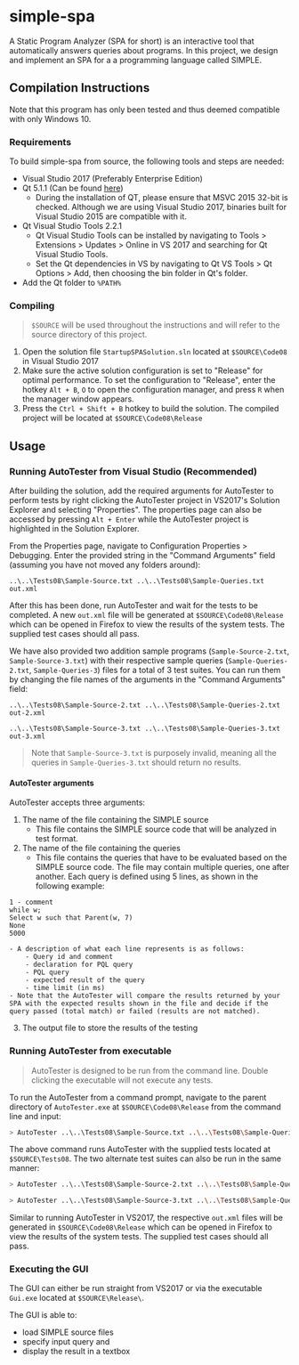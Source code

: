 # simple-spa

A Static Program Analyzer (SPA for short) is an interactive tool that automatically answers queries about programs. In this project, we design and implement an SPA for a a programming language called SIMPLE.

## Compilation Instructions
Note that this program has only been tested and thus deemed compatible with only Windows 10.

### Requirements
To build simple-spa from source, the following tools and steps are needed:

- Visual Studio 2017 (Preferably Enterprise Edition)
- Qt 5.1.1 (Can be found [here](http://mirrors.ocf.berkeley.edu/qt/official_releases/qt/5.11/5.11.1/)) 
    - During the installation of QT, please ensure that MSVC 2015 32-bit is checked. Although we are using Visual Studio 2017, binaries built for Visual Studio 2015 are compatible with it.
- Qt Visual Studio Tools 2.2.1
    - Qt Visual Studio Tools can be installed by navigating to Tools > Extensions > Updates > Online in VS 2017 and searching for Qt Visual Studio Tools.
    - Set the Qt dependencies in VS by navigating to Qt VS Tools > Qt Options > Add, then choosing the bin folder in Qt's folder.
- Add the Qt folder to `%PATH%`

### Compiling
> `$SOURCE` will be used throughout the instructions and will refer to the source directory of this project.

1. Open the solution file `StartupSPASolution.sln` located at `$SOURCE\Code08` in Visual Studio 2017
2. Make sure the active solution configuration is set to "Release" for optimal performance. To set the configuration to "Release", enter the hotkey `Alt + B`, `O` to open the configuration manager, and press `R` when the manager window appears.
3. Press the `Ctrl + Shift + B` hotkey to build the solution. The compiled project will be located at `$SOURCE\Code08\Release`

## Usage
### Running AutoTester from Visual Studio (Recommended)
After building the solution, add the required arguments for AutoTester to perform tests by right clicking the AutoTester project in VS2017's Solution Explorer and selecting "Properties". The properties page can also be accessed by pressing `Alt + Enter` while the AutoTester project is highlighted in the Solution Explorer.

From the Properties page, navigate to Configuration Properties > Debugging. Enter the provided string in the "Command Arguments" field (assuming you have not moved any folders around):

```
..\..\Tests08\Sample-Source.txt ..\..\Tests08\Sample-Queries.txt out.xml
```

After this has been done, run AutoTester and wait for the tests to be completed. A new `out.xml` file will be generated at `$SOURCE\Code08\Release` which can be opened in Firefox to view the results of the system tests. The supplied test cases should all pass.

We have also provided two addition sample programs (`Sample-Source-2.txt`, `Sample-Source-3.txt`) with their respective sample queries (`Sample-Queries-2.txt`, `Sample-Queries-3`) files for a total of 3 test suites. You can run them by changing the file names of the arguments in the "Command Arguments" field:

```
..\..\Tests08\Sample-Source-2.txt ..\..\Tests08\Sample-Queries-2.txt out-2.xml
```

```
..\..\Tests08\Sample-Source-3.txt ..\..\Tests08\Sample-Queries-3.txt out-3.xml
```

> Note that `Sample-Source-3.txt` is purposely invalid, meaning all the queries in `Sample-Queries-3.txt` should return no results.

#### AutoTester arguments
AutoTester accepts three arguments:

1. The name of the file containing the SIMPLE source
    - This file contains the SIMPLE source code that will be analyzed in test format.
2. The name of the file containing the queries
    - This file contains the queries that have to be evaluated based on the SIMPLE source code. The file may contain multiple queries, one after another. Each query is defined using 5 lines, as shown in the following example:
```
1 - comment
while w;
Select w such that Parent(w, 7)
None
5000
```
    - A description of what each line represents is as follows:
        - Query id and comment
        - declaration for PQL query
        - PQL query
        - expected result of the query
        - time limit (in ms)
    - Note that the AutoTester will compare the results returned by your SPA with the expected results shown in the file and decide if the query passed (total match) or failed (results are not matched).
3. The output file to store the results of the testing


### Running AutoTester from executable
> AutoTester is designed to be run from the command line. Double clicking the executable will not execute any tests.

To run the AutoTester from a command prompt, navigate to the parent directory of `AutoTester.exe` at `$SOURCE\Code08\Release` from the command line and input:

```bash
> AutoTester ..\..\Tests08\Sample-Source.txt ..\..\Tests08\Sample-Queries.txt ..\..\Tests08\out.xml
```

The above command runs AutoTester with the supplied tests located at `$SOURCE\Tests08`. The two alternate test suites can also be run in the same manner:

```bash
> AutoTester ..\..\Tests08\Sample-Source-2.txt ..\..\Tests08\Sample-Queries-2.txt ..\..\Tests08\out-2.xml
```

```bash
> AutoTester ..\..\Tests08\Sample-Source-3.txt ..\..\Tests08\Sample-Queries-3.txt ..\..\Tests08\out-3.xml
```


Similar to running AutoTester in VS2017, the respective `out.xml` files will be generated in `$SOURCE\Code08\Release` which can be opened in Firefox to view the results of the system tests. The supplied test cases should all pass.

### Executing the GUI
The GUI can either be run straight from VS2017 or via the executable `Gui.exe` located at `$SOURCE\Release\`.

The GUI is able to:

- load SIMPLE source files
- specify input query and
- display the result in a textbox